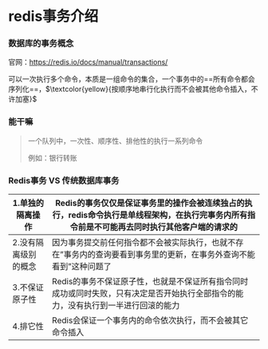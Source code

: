 # redis事务介绍

### 数据库的事务概念

官网：https://redis.io/docs/manual/transactions/

可以一次执行多个命令，本质是一组命令的集合，一个事务中的==所有命令都会序列化==，$\textcolor{yellow}{按顺序地串行化执行而不会被其他命令插入，不许加塞}$

### 能干嘛

> 一个队列中，一次性、顺序性、排他性的执行一系列命令
>
> 例如：银行转账

### Redis事务 VS 传统数据库事务

| 1.单独的隔离操作     | Redis的事务仅仅是保证事务里的操作会被连续独占的执行，redis命令执行是单线程架构，在执行完事务内所有指令前是不可能再去同时执行其他客户端的请求的 |
| -------------------- | ------------------------------------------------------------ |
| 2.没有隔离级别的概念 | 因为事务提交前任何指令都不会被实际执行，也就不存在”事务内的查询要看到事务里的更新，在事务外查询不能看到”这种问题了 |
| 3.不保证原子性       | Redis的事务不保证原子性，也就是不保证所有指令同时成功或同时失败，只有决定是否开始执行全部指令的能力，没有执行到一半进行回滚的能力 |
| 4.排它性             | Redis会保证一个事务内的命令依次执行，而不会被其它命令插入    |

